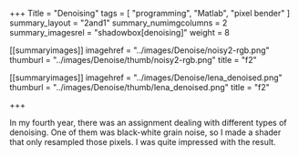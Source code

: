 +++
Title = "Denoising"
tags = [ "programming", "Matlab", "pixel bender" ]
summary_layout = "2and1"
summary_numimgcolumns = 2
summary_imagesrel = "shadowbox[denoising]"
weight = 8

[[summaryimages]]
imagehref = "../images/Denoise/noisy2-rgb.png"
thumburl = "../images/Denoise/thumb/noisy2-rgb.png"
title = "f2"

[[summaryimages]]
imagehref = "../images/Denoise/lena_denoised.png"
thumburl = "../images/Denoise/thumb/lena_denoised.png"
title = "f2"

+++
<p>In my fourth year, there was an assignment dealing with different types of denoising. One of them was black-white grain noise, so I made a shader that only resampled those pixels. I was quite impressed with the result.</p>
